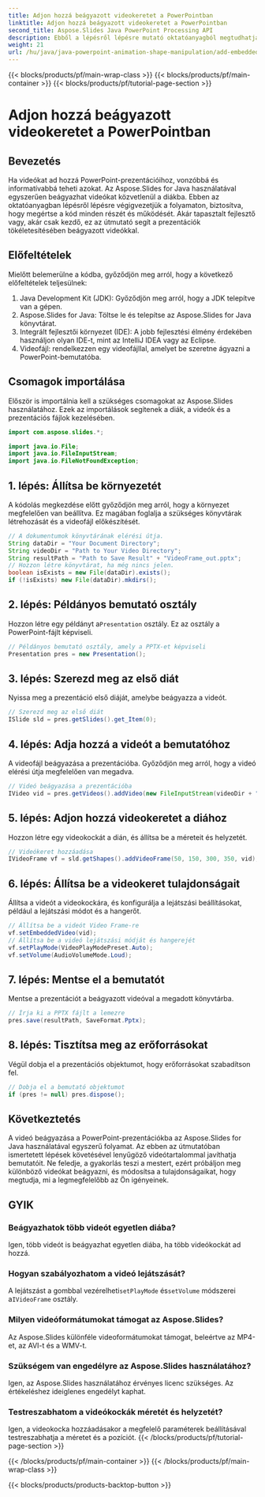 ```yaml
---
title: Adjon hozzá beágyazott videokeretet a PowerPointban
linktitle: Adjon hozzá beágyazott videokeretet a PowerPointban
second_title: Aspose.Slides Java PowerPoint Processing API
description: Ebből a lépésről lépésre mutató oktatóanyagból megtudhatja, hogyan ágyazhat be videokockákat a PowerPointba az Aspose.Slides for Java segítségével. Egyszerűen javíthatja prezentációit.
weight: 21
url: /hu/java/java-powerpoint-animation-shape-manipulation/add-embedded-video-frame-powerpoint/
---
```


{{< blocks/products/pf/main-wrap-class >}}
{{< blocks/products/pf/main-container >}}
{{< blocks/products/pf/tutorial-page-section >}}

# Adjon hozzá beágyazott videokeretet a PowerPointban

## Bevezetés
Ha videókat ad hozzá PowerPoint-prezentációihoz, vonzóbbá és informatívabbá teheti azokat. Az Aspose.Slides for Java használatával egyszerűen beágyazhat videókat közvetlenül a diákba. Ebben az oktatóanyagban lépésről lépésre végigvezetjük a folyamaton, biztosítva, hogy megértse a kód minden részét és működését. Akár tapasztalt fejlesztő vagy, akár csak kezdő, ez az útmutató segít a prezentációk tökéletesítésében beágyazott videókkal.
## Előfeltételek
Mielőtt belemerülne a kódba, győződjön meg arról, hogy a következő előfeltételek teljesülnek:
1. Java Development Kit (JDK): Győződjön meg arról, hogy a JDK telepítve van a gépen.
2. Aspose.Slides for Java: Töltse le és telepítse az Aspose.Slides for Java könyvtárat.
3. Integrált fejlesztői környezet (IDE): A jobb fejlesztési élmény érdekében használjon olyan IDE-t, mint az IntelliJ IDEA vagy az Eclipse.
4. Videofájl: rendelkezzen egy videofájllal, amelyet be szeretne ágyazni a PowerPoint-bemutatóba.
## Csomagok importálása
Először is importálnia kell a szükséges csomagokat az Aspose.Slides használatához. Ezek az importálások segítenek a diák, a videók és a prezentációs fájlok kezelésében.
```java
import com.aspose.slides.*;

import java.io.File;
import java.io.FileInputStream;
import java.io.FileNotFoundException;
```
## 1. lépés: Állítsa be környezetét
A kódolás megkezdése előtt győződjön meg arról, hogy a környezet megfelelően van beállítva. Ez magában foglalja a szükséges könyvtárak létrehozását és a videofájl előkészítését.
```java
// A dokumentumok könyvtárának elérési útja.
String dataDir = "Your Document Directory";
String videoDir = "Path to Your Video Directory";
String resultPath = "Path to Save Result" + "VideoFrame_out.pptx";
// Hozzon létre könyvtárat, ha még nincs jelen.
boolean isExists = new File(dataDir).exists();
if (!isExists) new File(dataDir).mkdirs();
```
## 2. lépés: Példányos bemutató osztály
 Hozzon létre egy példányt a`Presentation` osztály. Ez az osztály a PowerPoint-fájlt képviseli.
```java
// Példányos bemutató osztály, amely a PPTX-et képviseli
Presentation pres = new Presentation();
```
## 3. lépés: Szerezd meg az első diát
Nyissa meg a prezentáció első diáját, amelybe beágyazza a videót.
```java
// Szerezd meg az első diát
ISlide sld = pres.getSlides().get_Item(0);
```
## 4. lépés: Adja hozzá a videót a bemutatóhoz
A videofájl beágyazása a prezentációba. Győződjön meg arról, hogy a videó elérési útja megfelelően van megadva.
```java
// Videó beágyazása a prezentációba
IVideo vid = pres.getVideos().addVideo(new FileInputStream(videoDir + "Wildlife.mp4"), LoadingStreamBehavior.ReadStreamAndRelease);
```
## 5. lépés: Adjon hozzá videokeretet a diához
Hozzon létre egy videokockát a dián, és állítsa be a méreteit és helyzetét.
```java
// Videókeret hozzáadása
IVideoFrame vf = sld.getShapes().addVideoFrame(50, 150, 300, 350, vid);
```
## 6. lépés: Állítsa be a videokeret tulajdonságait
Állítsa a videót a videokockára, és konfigurálja a lejátszási beállításokat, például a lejátszási módot és a hangerőt.
```java
// Állítsa be a videót Video Frame-re
vf.setEmbeddedVideo(vid);
// Állítsa be a videó lejátszási módját és hangerejét
vf.setPlayMode(VideoPlayModePreset.Auto);
vf.setVolume(AudioVolumeMode.Loud);
```
## 7. lépés: Mentse el a bemutatót
Mentse a prezentációt a beágyazott videóval a megadott könyvtárba.
```java
// Írja ki a PPTX fájlt a lemezre
pres.save(resultPath, SaveFormat.Pptx);
```
## 8. lépés: Tisztítsa meg az erőforrásokat
Végül dobja el a prezentációs objektumot, hogy erőforrásokat szabadítson fel.
```java
// Dobja el a bemutató objektumot
if (pres != null) pres.dispose();
```
## Következtetés
A videó beágyazása a PowerPoint-prezentációkba az Aspose.Slides for Java használatával egyszerű folyamat. Az ebben az útmutatóban ismertetett lépések követésével lenyűgöző videótartalommal javíthatja bemutatóit. Ne feledje, a gyakorlás teszi a mestert, ezért próbáljon meg különböző videókat beágyazni, és módosítsa a tulajdonságaikat, hogy megtudja, mi a legmegfelelőbb az Ön igényeinek.
## GYIK
### Beágyazhatok több videót egyetlen diába?
Igen, több videót is beágyazhat egyetlen diába, ha több videókockát ad hozzá.
### Hogyan szabályozhatom a videó lejátszását?
 A lejátszást a gombbal vezérelheti`setPlayMode` és`setVolume` módszerei a`IVideoFrame` osztály.
### Milyen videóformátumokat támogat az Aspose.Slides?
Az Aspose.Slides különféle videoformátumokat támogat, beleértve az MP4-et, az AVI-t és a WMV-t.
### Szükségem van engedélyre az Aspose.Slides használatához?
Igen, az Aspose.Slides használatához érvényes licenc szükséges. Az értékeléshez ideiglenes engedélyt kaphat.
### Testreszabhatom a videókockák méretét és helyzetét?
Igen, a videokocka hozzáadásakor a megfelelő paraméterek beállításával testreszabhatja a méretet és a pozíciót.
{{< /blocks/products/pf/tutorial-page-section >}}

{{< /blocks/products/pf/main-container >}}
{{< /blocks/products/pf/main-wrap-class >}}

{{< blocks/products/products-backtop-button >}}
